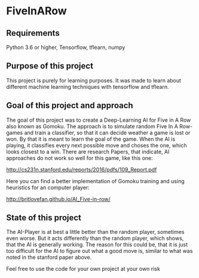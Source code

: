 # FiveInARow
## Requirements
Python 3.6 or higher, Tensorflow, tflearn, numpy

## Purpose of this project

This project is purely for learning purposes. It was made to learn about different machine learning techniques with tensorflow and tflearn.

## Goal of this project and approach

The goal of this project was to create a Deep-Learning AI for Five in A Row also known as Gomoku. The approach is to simulate random Five In A Row-games and train a classifier, so that it can decide weather a game is lost or won. By that it is meant to learn the goal of the game. When the AI is playing, it classifies every next possible move and choses the one, which looks closest to a win.
There are research Papers, that indicate, AI approaches do not work so well for this game, like this one: 

http://cs231n.stanford.edu/reports/2016/pdfs/109_Report.pdf

Here you can find a better implementation of Gomoku training and using heuristics for an computer player: 

http://britlovefan.github.io/AI_Five-in-row/

## State of this project

The AI-Player is at best a little better than the random player, sometimes even worse. But it acts differently than the random player, which shows, that the AI is generally working. The reason for this could be, that it is just too difficult for the AI to figure out what a good move is, similar to what was noted in the stanford paper above.

Feel free to use the code for your own project at your own risk
